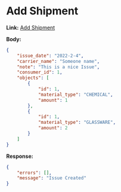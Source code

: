 # Add Shipment
**Link:** [Add Shipment](http://chemstore.azurewebsites.net/api/management/make-issue/) 

**Body:**
```json
{
    "issue_date": "2022-2-4",
    "carrier_name": "Someone name",
    "note": "This is a nice Issue",
    "consumer_id": 1,
    "objects": [
        {
            "id": 1,
            "material_type": "CHEMICAL",
            "amount": 1
        },
        {
            "id": 1,
            "material_type": "GLASSWARE",
            "amount": 2
        }
    ]
}
```

**Response:**
```json
{
    "errors": [],
    "message": "Issue Created"
}
```

